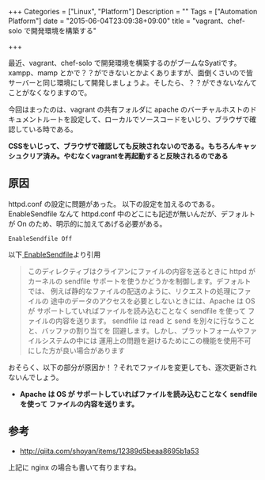 +++
Categories = ["Linux", "Platform"]
Description = ""
Tags = ["Automation Platform"]
date = "2015-06-04T23:09:38+09:00"
title = "vagrant、chef-solo で開発環境を構築する"

+++

最近、vagrant、chef-solo で開発環境を構築するのがブームなSyatiです。xampp、mamp とかで？？ができないとかよくありますが、面倒くさいので皆サーバーと同じ環境にして開発しましょうよ。そしたら、？？ができないなんてことがなくなりますので。

今回はまったのは、vagrant の共有フォルダに apache のバーチャルホストのドキュメントルートを設定して、ローカルでソースコードをいじり、ブラウザで確認している時である。

**CSSをいじって、ブラウザで確認しても反映されないのである。もちろんキャッシュクリア済み。やむなくvagrantを再起動すると反映されるのである**

## 原因

httpd.conf の設定に問題があった。
以下の設定を加えるのである。EnableSendfile なんて httpd.conf 中のどこにも記述が無いんだが、デフォルトが On のため、明示的に加えてあげる必要がある。

    EnableSendfile Off

以下[ EnableSendfile](http://httpd.apache.org/docs/2.2/mod/core.html#enablesendfile)より引用

> このディレクティブはクライアンにファイルの内容を送るときに httpd がカーネルの sendfile サポートを使うかどうかを制御します。デフォルトでは、 例えば静的なファイルの配送のように、リクエストの処理にファイルの 途中のデータのアクセスを必要としないときには、Apache は OS が サポートしていればファイルを読み込むことなく sendfile を使って ファイルの内容を送ります。
> sendfile は read と send を別々に行なうことと、バッファの割り当てを 回避します。しかし、プラットフォームやファイルシステムの中には 運用上の問題を避けるためにこの機能を使用不可にした方が良い場合があります

おそらく、以下の部分が原因か！？それでファイルを変更しても、逐次更新されないんでしょう。
-   **Apache は OS が サポートしていればファイルを読み込むことなく sendfile を使って ファイルの内容を送ります。**

## 参考

-   <http://qiita.com/shoyan/items/12389d5beaa8695b1a53>

上記に nginx の場合も書いて有りますね。
